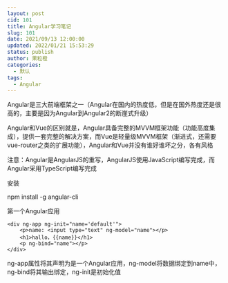 ```yaml
---
layout: post
cid: 101
title: Angular学习笔记
slug: 101
date: 2021/09/13 12:00:00
updated: 2022/01/21 15:53:29
status: publish
author: 果粒橙
categories: 
  - 默认
tags: 
  - Angular
---
```



Angular是三大前端框架之一（Angular在国内的热度低，但是在国外热度还是很高的，主要是因为Angular到Angular2的断崖式升级）

Angular和Vue的区别就是，Angular具备完整的MVVM框架功能（功能高度集成），提供一套完整的解决方案，而Vue是轻量级MVVM框架（渐进式，还需要vue-router之类的扩展功能），Angular和Vue并没有谁好谁坏之分，各有风格

注意：Angular是AngularJS的重写，AngularJS使用JavaScript编写完成，而Angular采用TypeScript编写完成


安装

npm install -g angular-cli


第一个Angular应用

    <div ng-app ng-init="name='default'">
        <p>name: <input type="text" ng-model="name"></p>
        <h1>hallo，{{name}}</h1>
        <p ng-bind="name"></p>
    </div>


ng-app属性将其声明为是一个Angular应用，ng-model将数据绑定到name中，ng-bind将其输出绑定，ng-init是初始化值



